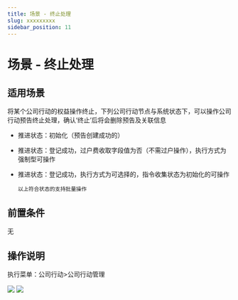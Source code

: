 ```yaml
---
title: 场景 - 终止处理
slug: xxxxxxxxx
sidebar_position: 11
---
```



# 场景 - 终止处理

## 适用场景

将某个公司行动的权益操作终止，下列公司行动节点与系统状态下，可以操作公司行动预告终止处理，确认‘终止’后将会删除预告及关联信息

- 推进状态：初始化（预告创建成功的）
- 推进状态：登记成功，过户费收取字段值为否（不需过户操作），执行方式为强制型可操作
- 推进状态：登记成功，执行方式为可选择的，指令收集状态为初始化的可操作

      以上符合状态的支持批量操作

## 前置条件

无

## 操作说明 

执行菜单：公司行动&gt;公司行动管理

<img src="/assets/INbgbDcgzolOG1xts2HcC70Mnnd.png" src-width="2898" src-height="1460" align="center"/>

<img src="/assets/BxyRbb1WvoaVtDxlqPhcvn3inhd.png" src-width="2382" src-height="1454" align="center"/>

